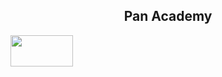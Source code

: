 <h2 align="center"> Pan Academy</h2>
<img src="https://bancopan.corporate.gama.academy/wp-content/uploads/sites/10/2021/08/logo-Positivo.png" width="100px" height="50px">
